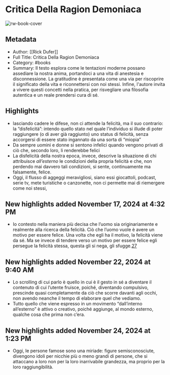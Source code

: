# Critica Della Ragion Demoniaca

![rw-book-cover](https://readwise-assets.s3.amazonaws.com/media/reader/parsed_document_assets/233159861/kurqbr1v1eQEShDz7472LCikJMGvKQbcpPJtovxoo-A-cove_qu67MqC.jpg)

## Metadata
- Author: [[Rick Dufer]]
- Full Title: Critica Della Ragion Demoniaca
- Category: #books
- Summary: Il testo esplora come le tentazioni moderne possano assediare la nostra anima, portandoci a una vita di anestesia e disconnessione. La gratitudine è presentata come una via per riscoprire il significato della vita e riconnettersi con noi stessi. Infine, l'autore invita a vivere questi concetti nella pratica, per risvegliare una filosofia autentica e un reale prendersi cura di sé.

## Highlights
- lasciando cadere le difese, non ci attende la felicità, ma il suo contrario: la “disfelicità”: intendo quello stato nel quale l’individuo si illude di poter raggiungere (o di aver già raggiunto) uno status di felicità, senza accorgersi di essere stato ingannato da una sorta di “miopia”
- Da sempre uomini e donne si sentono infelici quando vengono privati di ciò che, secondo loro, li renderebbe felici
- La disfelicità della nostra epoca, invece, descrive la situazione di chi attribuisce *all’esterno* le condizioni della propria felicità e che, non perdendo mai davvero tali condizioni, si sente, continuamente ma falsamente, felice.
- Oggi, il flusso di aggeggi meravigliosi, siano essi giocattoli, podcast, serie tv, mete turistiche o canzonette, non ci permette mai di riemergere come noi stessi,
## New highlights added November 17, 2024 at 4:32 PM
- Io contesto nella maniera più decisa che l’uomo sia originariamente e realmente alla ricerca della felicità. Ciò che l’uomo vuole è avere un motivo per essere felice. Una volta che egli ha il motivo, la felicità viene da sé. Ma se invece di tendere verso un motivo per essere felice egli persegue la felicità stessa, questa gli si nega, gli sfugge.[27](private://read/01jbn8hr7qtnxdjyedepshvmaz/#ch_fn27)
## New highlights added November 22, 2024 at 9:40 AM
- Lo scrolling di cui parlo è quello in cui è il gesto in sé a diventare il contenuto di cui l’utente fruisce, poiché, diventando compulsivo, prescinde quasi completamente da ciò che scorre davanti agli occhi, non avendo neanche il tempo di elaborare quel che vediamo.
- Tutto quello che viene espresso in un movimento “dall’interno all’esterno” è attivo o creativo, poiché aggiunge, al mondo esterno, qualche cosa che prima non c’era.
## New highlights added November 24, 2024 at 1:23 PM
- Oggi, le persone famose sono una miriade: figure semisconosciute, divengono idoli per nicchie più o meno grandi di persone, che si attaccano a loro non per la loro inarrivabile grandezza, ma proprio per la loro raggiungibilità.
